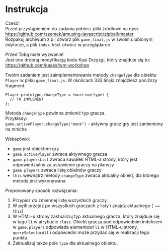 Instrukcja
===============

Cześć!  
Przed przystąpieniem do zadania pobierz pliki źródłowe na dysk https://github.com/szemek/amusing-javascript/zipball/master  
Rozpakuj archiwum zip i otwórz plik `game_final.js` w swoim ulubionym edytorze, a plik `index.html` otwórz w przeglądarce.


Przed Tobą małe wyzwanie!  
Jest ono drobną modyfikacją kodu Kasi Drzyzgi, który znajduje się tu: https://github.com/kaaes/wm-workshop

Twoim zadaniem jest zaimplementowanie metody `changeType` dla obiektu `Player` w pliku `game_final.js`.
W okolicach 333 linijki znajdziesz poniższy fragment.

```
Player.prototype.changeType = function(type) {
  // TO IMPLEMENT
};
```

Metoda `changeType` powinna zmienić typ gracza.  
Przykłady:  
`game.activePlayer.changeType("monk")` - aktywny gracz gry jest zamieniony na mnicha

Wskazówki:  
  * `game` jest obiektem gry
  * `game.activePlayer` zwraca aktywnego gracza
  * `game.playersList` zwraca kawałek HTML-a strony, który jest odpowiedzialny za ustawienie graczy na planszy
  * `game.players` zwraca listę obiektów graczy
  * `this` wewnątrz metody `changeType` zwraca aktualny obiekt, dla którego metoda jest wykonywana

Proponowany sposób rozwiązania:  
  1.  Przypisz do zmiennej listę wszystkich graczy.
  2.  W pętli przejdź po wszystkich graczach z listy i znajdź aktualnego (` == this`)
  3.  W HTML-u strony zaktualizuj typ aktualnego gracza, który znajduje się w tagu `li` w atrybucie `class`. Obiekt gracza pod odpowiednim indeksem w `game.players` odpowiada elementowi `li` w HTML-u strony. `querySelectorAll` i odpowiedni może przydać się w realizacji tego punktu.
  4.  Zaktualizuj także pole `type` dla aktualnego obiektu.